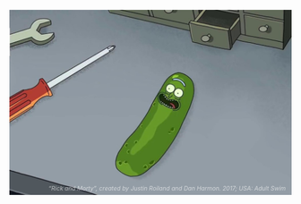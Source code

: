 ![“Rick and Morty”, created by Justin Roiland and Dan Harmon. 2017; USA: Adult Swim](pickle-rick.jpg)
<cite style="color: rgba(255,255,255,.6); margin: -2em 0 0; display: block; text-align: end; padding: 0 1em; font-size: 0.75em;">“Rick and Morty”, created by Justin Roiland and Dan Harmon. 2017; USA: Adult Swim</cite>
